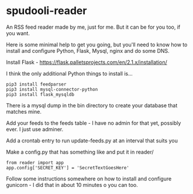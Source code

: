 # spudooli-reader
An RSS feed reader made by me, just for me. But it can be for you too, if you want.

Here is some minimal help to get you going, but you'll need to know how to install and configure Python, Flask, Mysql, nginx and do some DNS. 

Install Flask - https://flask.palletsprojects.com/en/2.1.x/installation/

I think the only additional Python things to install is...
```
pip3 install feedparser
pip3 install mysql-connector-python
pip3 install flask_mysqldb
```

There is a mysql dump in the bin directory to create your database that matches mine.

Add your feeds to the feeds table - I have no admin for that yet, possibly ever. I just use adminer.

Add a crontab entry to run update-feeds.py at an interval that suits you

Make a config.py that has something like and put it in reader/

```
from reader import app
app.config['SECRET_KEY'] = 'SecretTextGoesHere'
```

Follow some instructions somewhere on how to install and configure gunicorn - I did that in about 10 minutes o you can too.